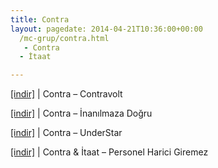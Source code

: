 ```yaml
---
title: Contra
layout: pagedate: 2014-04-21T10:36:00+00:00
  /mc-grup/contra.html
   - Contra
  - İtaat

---
```

<a href="https://cloud.mail.ru/public/c6e588314e0a/Contra%20-%20Contravolta" target="_blank">[indir]</a> | Contra &#8211; Contravolt

<a href="https://cloud.mail.ru/public/ee58b8ef95d4/Contra%20-%20%C4%B0nan%C4%B1lmaza%20Do%C4%9Fru" target="_blank">[indir]</a> | Contra &#8211; İnanılmaza Doğru

<a href="https://cloud.mail.ru/public/f24ca7c8de83/Contra%20-%20UnderStar" target="_blank">[indir]</a> | Contra &#8211; UnderStar

<a href="https://cloud.mail.ru/public/8a586e4c8732/Itaat%20%26%20Contra%20-%20Personel%20Harici%20Giremez" target="_blank">[indir]</a> | Contra & İtaat &#8211; Personel Harici Giremez